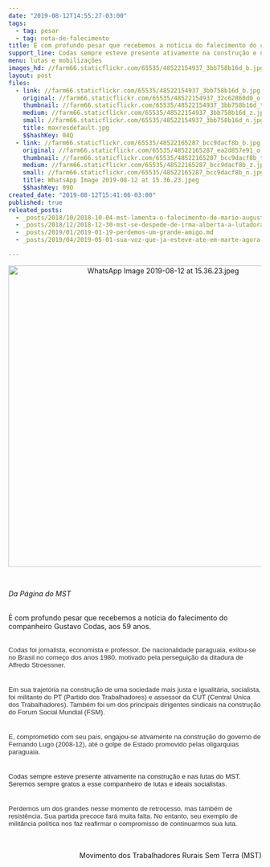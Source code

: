 ```yaml
---
date: "2019-08-12T14:55:27-03:00"
tags:
  - tag: pesar
  - tag: nota-de-falecimento
title: É com profundo pesar que recebemos a notícia do falecimento do companheiro Gustavo Codas
support_line: Codas sempre esteve presente ativamente na construção e nas lutas do MST
menu: lutas e mobilizações
images_hd: //farm66.staticflickr.com/65535/48522154937_3bb758b16d_b.jpg
layout: post
files:
  - link: //farm66.staticflickr.com/65535/48522154937_3bb758b16d_b.jpg
    original: //farm66.staticflickr.com/65535/48522154937_32c62860d0_o.jpg
    thumbnail: //farm66.staticflickr.com/65535/48522154937_3bb758b16d_t.jpg
    medium: //farm66.staticflickr.com/65535/48522154937_3bb758b16d_z.jpg
    small: //farm66.staticflickr.com/65535/48522154937_3bb758b16d_n.jpg
    title: maxresdefault.jpg
    $$hashKey: 04Q
  - link: //farm66.staticflickr.com/65535/48522165287_bcc9dacf8b_b.jpg
    original: //farm66.staticflickr.com/65535/48522165287_ea2d857e91_o.jpg
    thumbnail: //farm66.staticflickr.com/65535/48522165287_bcc9dacf8b_t.jpg
    medium: //farm66.staticflickr.com/65535/48522165287_bcc9dacf8b_z.jpg
    small: //farm66.staticflickr.com/65535/48522165287_bcc9dacf8b_n.jpg
    title: WhatsApp Image 2019-08-12 at 15.36.23.jpeg
    $$hashKey: 09O
created_date: "2019-08-12T15:41:06-03:00"
published: true
releated_posts:
  - _posts/2018/10/2018-10-04-mst-lamenta-o-falecimento-de-mario-augusto-jakobskind.md
  - _posts/2018/12/2018-12-30-mst-se-despede-de-irma-alberta-a-lutadora-do-povo.md
  - _posts/2019/01/2019-01-19-perdemos-um-grande-amigo.md
  - _posts/2019/04/2019-05-01-sua-voz-que-ja-esteve-ate-em-marte-agora-segue-encantando-os-ceus.md

---
```

<p style="text-align:center"><img alt="WhatsApp Image 2019-08-12 at 15.36.23.jpeg" height="600" src="//farm66.staticflickr.com/65535/48522165287_bcc9dacf8b_b.jpg" width="600" /></p>

<p>&nbsp;</p>

<p><em>Da P&aacute;gina do MST&nbsp;</em></p>

<p><br />
&Eacute; com profundo&nbsp;pesar que recebemos a not&iacute;cia do falecimento&nbsp;do companheiro Gustavo Codas, aos 59 anos.</p>

<p><br />
<span style="font-size: 10pt; font-family: Arial, sans-serif; color: rgb(51, 51, 51);">Codas foi jornalista, economista e professor. De&nbsp;nacionalidade paraguaia,&nbsp;exilou-se no Brasil&nbsp;no come&ccedil;o dos anos 1980, motivado pela&nbsp;persegui&ccedil;&atilde;o da ditadura de Alfredo Stroessner.</span></p>

<p style="color: rgb(34, 34, 34); margin-right: 0cm; margin-left: 0cm; font-size: 12pt; font-family: &quot;Times New Roman&quot;, serif;"><br />
<span style="font-size: 10pt; font-family: Arial, sans-serif; color: rgb(51, 51, 51);">Em sua trajet&oacute;ria na constru&ccedil;&atilde;o de uma&nbsp;sociedade mais justa e igualit&aacute;ria, socialista, foi militante do PT (Partido dos Trabalhadores) e assessor da CUT (Central &Uacute;nica dos Trabalhadores).&nbsp;Tamb&eacute;m foi um dos principais dirigentes sindicais na constru&ccedil;&atilde;o do Forum Social Mundial (FSM).</span></p>

<p style="color: rgb(34, 34, 34); margin-right: 0cm; margin-left: 0cm; font-size: 12pt; font-family: &quot;Times New Roman&quot;, serif;"><br />
<span style="font-size: 10pt; font-family: Arial, sans-serif; color: rgb(51, 51, 51);">E, comprometido com seu pa&iacute;s, engajou-se ativamente na constru&ccedil;&atilde;o do governo de Fernando Lugo (2008-12), at&eacute; o golpe de Estado promovido pelas oligarquias paraguaia.&nbsp;</span></p>

<p style="color: rgb(34, 34, 34); margin-right: 0cm; margin-left: 0cm; font-size: 12pt; font-family: &quot;Times New Roman&quot;, serif;"><br />
<span style="font-family: Arial, sans-serif; font-size: 10pt; color: rgb(34, 34, 34);">Codas sempre esteve presente ativamente na constru&ccedil;&atilde;o e nas lutas do MST. Seremos sempre gratos a esse companheiro de lutas e ideais socialistas.</span></p>

<p style="color: rgb(34, 34, 34); margin-right: 0cm; margin-left: 0cm; font-size: 12pt; font-family: &quot;Times New Roman&quot;, serif;"><br />
<span style="font-size: 10pt; font-family: Arial, sans-serif; color: rgb(51, 51, 51);">Perdemos um dos grandes&nbsp;nesse momento de retrocesso, mas&nbsp;tamb&eacute;m de resist&ecirc;ncia. Sua partida precoce far&aacute; muita falta. No entanto, seu exemplo de milit&acirc;ncia pol&iacute;tica nos faz reafirmar o compromisso de continuarmos sua luta.</span></p>

<p>&nbsp;</p>

<p style="text-align: right;">&nbsp;Movimento dos Trabalhadores Rurais Sem Terra (MST)</p>
